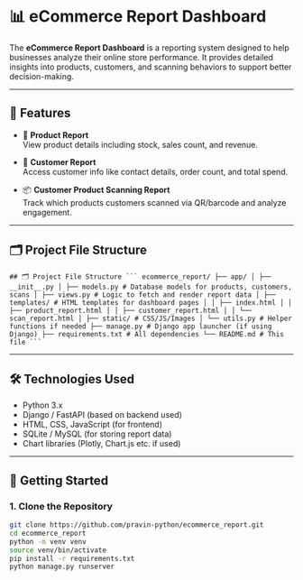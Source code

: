 # 📊 eCommerce Report Dashboard

The **eCommerce Report Dashboard** is a reporting system designed to help businesses analyze their online store performance. It provides detailed insights into products, customers, and scanning behaviors to support better decision-making.

---

## 📌 Features

- 🛒 **Product Report**  
  View product details including stock, sales count, and revenue.

- 👤 **Customer Report**  
  Access customer info like contact details, order count, and total spend.

- 📦 **Customer Product Scanning Report**  
  Track which products customers scanned via QR/barcode and analyze engagement.

---

## 🗂️ Project File Structure

<pre><code>## 🗂️ Project File Structure ``` ecommerce_report/ ├── app/ │ ├── __init__.py │ ├── models.py # Database models for products, customers, scans │ ├── views.py # Logic to fetch and render report data │ ├── templates/ # HTML templates for dashboard pages │ │ ├── index.html │ │ ├── product_report.html │ │ ├── customer_report.html │ │ └── scan_report.html │ ├── static/ # CSS/JS/Images │ └── utils.py # Helper functions if needed ├── manage.py # Django app launcher (if using Django) ├── requirements.txt # All dependencies └── README.md # This file ``` </code></pre>

---

## 🛠️ Technologies Used

- Python 3.x
- Django / FastAPI (based on backend used)
- HTML, CSS, JavaScript (for frontend)
- SQLite / MySQL (for storing report data)
- Chart libraries (Plotly, Chart.js etc. if used)

---

## 🚀 Getting Started

### 1. Clone the Repository

```bash
git clone https://github.com/pravin-python/ecommerce_report.git
cd ecommerce_report
python -m venv venv
source venv/bin/activate
pip install -r requirements.txt
python manage.py runserver

```